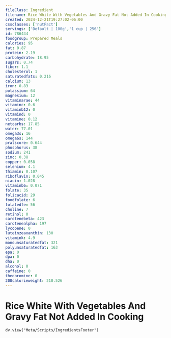 ```yaml
---
fileClass: Ingredient
filename: Rice White With Vegetables And Gravy Fat Not Added In Cooking
created: 2024-12-21T19:27:02-06:00
cssclasses: ['nutFact']
servings: ['Default | 100g','1 cup | 256']
id: 786444
foodgroup: Prepared Meals
calories: 95
fat: 0.87
protein: 2.19
carbohydrate: 18.95
sugars: 0.74
fiber: 1.1
cholesterol: 1
saturatedfats: 0.216
calcium: 13
iron: 0.83
potassium: 64
magnesium: 12
vitaminarae: 44
vitaminc: 0.6
vitaminb12: 0
vitamind: 0
vitamine: 0.12
netcarbs: 17.85
water: 77.01
omega3s: 16
omega6s: 144
pralscore: 0.644
phosphorus: 38
sodium: 241
zinc: 0.38
copper: 0.058
selenium: 4.1
thiamin: 0.107
riboflavin: 0.045
niacin: 1.028
vitaminb6: 0.071
folate: 35
folicacid: 29
foodfolate: 6
folatedfe: 56
choline: 7
retinol: 0
carotenebeta: 423
carotenealpha: 197
lycopene: 0
luteinzeaxanthin: 130
vitamink: 4.9
monounsaturatedfat: 321
polyunsaturatedfat: 163
epa: 0
dpa: 0
dha: 0
alcohol: 0
caffeine: 0
theobromine: 0
200calorieweight: 210.526
---
```


# Rice White With Vegetables And Gravy Fat Not Added In Cooking

```dataviewjs
dv.view("Meta/Scripts/IngredientsFooter")
```